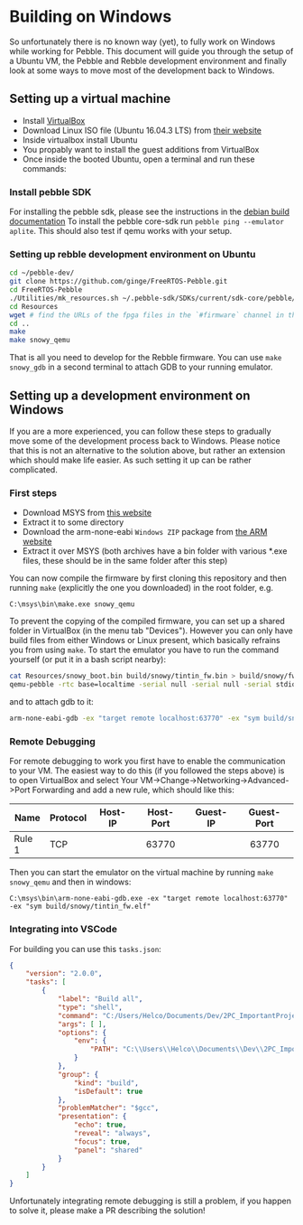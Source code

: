 # Building on Windows

So unfortunately there is no known way (yet), to fully work on Windows while working for Pebble. This document will guide you through the setup of a Ubuntu VM, the Pebble and Rebble development environment and finally look at some ways to move most of the development back to Windows.

## Setting up a virtual machine 

- Install [VirtualBox](http://www.virtualbox.org/)
- Download Linux ISO file (Ubuntu 16.04.3 LTS) from [their website](https://www.ubuntu.com/download/desktop)
- Inside virtualbox install Ubuntu
- You propably want to install the guest additions from VirtualBox
- Once inside the booted Ubuntu, open a terminal and run these commands:

### Install pebble SDK

For installing the pebble sdk, please see the instructions in the [debian build documentation](https://github.com/ginge/FreeRTOS-Pebble/blob/master/docs/debian_build.md)
To install the pebble core-sdk run `pebble ping --emulator aplite`. This should also test if qemu works with your setup.

### Setting up rebble development environment on Ubuntu

```sh
cd ~/pebble-dev/
git clone https://github.com/ginge/FreeRTOS-Pebble.git
cd FreeRTOS-Pebble
./Utilities/mk_resources.sh ~/.pebble-sdk/SDKs/current/sdk-core/pebble/
cd Resources
wget # find the URLs of the fpga files in the `#firmware` channel in the Rebble Discord
cd ..
make
make snowy_qemu
```

That is all you need to develop for the Rebble firmware. You can use `make snowy_gdb` in a second terminal to attach GDB to your running emulator.

## Setting up a development environment on Windows

If you are a more experienced, you can follow these steps to gradually move some of the development process back to Windows. Please notice that this is not an alternative to the solution above, but rather an extension which should make life easier. As such setting it up can be rather complicated.

### First steps

- Download MSYS from [this website](https://sourceforge.net/projects/mingwbuilds/files/external-binary-packages/)
- Extract it to some directory
- Download the arm-none-eabi `Windows ZIP` package from [the ARM website](https://developer.arm.com/open-source/gnu-toolchain/gnu-rm/downloads)
- Extract it over MSYS (both archives have a bin folder with various *.exe files, these should be in the same folder after this step)

You can now compile the firmware by first cloning this repository and then running `make` (explicitly the one you downloaded) in the root folder, e.g.

```batch
C:\msys\bin\make.exe snowy_qemu
```

To prevent the copying of the compiled firmware, you can set up a shared folder in VirtualBox (in the menu tab "Devices"). However you can only have build files from either Windows or Linux present, which basically refrains you from using `make`. To start the emulator you have to run the command yourself (or put it in a bash script nearby):

```sh
cat Resources/snowy_boot.bin build/snowy/tintin_fw.bin > build/snowy/fw.qemu_flash.bin
qemu-pebble -rtc base=localtime -serial null -serial null -serial stdio -gdb tcp::63770,server -machine pebble-snowy-bb -cpu cortex-m4 -pflash build/snowy/fw.qemu_flash.bin -pflash Resources/snowy_spi.bin
```

and to attach gdb to it:

```sh
arm-none-eabi-gdb -ex "target remote localhost:63770" -ex "sym build/snowy/tintin_fw.elf"
```

### Remote Debugging

For remote debugging to work you first have to enable the communication to your VM. The easiest way to do this (if you followed the steps above) is to open VirtualBox and select Your VM->Change->Networking->Advanced->Port Forwarding and add a new rule, which should like this:

|  Name  | Protocol | Host-IP | Host-Port | Guest-IP | Guest-Port |
|--------|----------|---------|:---------:|----------|:----------:|
| Rule 1 | TCP      |         |   63770   |          |    63770   |

Then you can start the emulator on the virtual machine by running `make snowy_qemu` and then in windows:

```batch
C:\msys\bin\arm-none-eabi-gdb.exe -ex "target remote localhost:63770" -ex "sym build/snowy/tintin_fw.elf"
```

### Integrating into VSCode

For building you can use this `tasks.json`:

```json
{
    "version": "2.0.0",
    "tasks": [
        {
            "label": "Build all",
            "type": "shell",
            "command": "C:/Users/Helco/Documents/Dev/2PC_ImportantProjects/pebbledev/msys/bin/make.exe",
            "args": [ ],
            "options": {
                "env": {
                    "PATH": "C:\\Users\\Helco\\Documents\\Dev\\2PC_ImportantProjects\\pebbledev\\msys\\bin"
                }
            },
            "group": {
                "kind": "build",
                "isDefault": true
            },
            "problemMatcher": "$gcc",
            "presentation": {
                "echo": true,
                "reveal": "always",
                "focus": true,
                "panel": "shared"
            }
        }
    ]
}
```

Unfortunately integrating remote debugging is still a problem, if you happen to solve it, please make a PR describing the solution!
